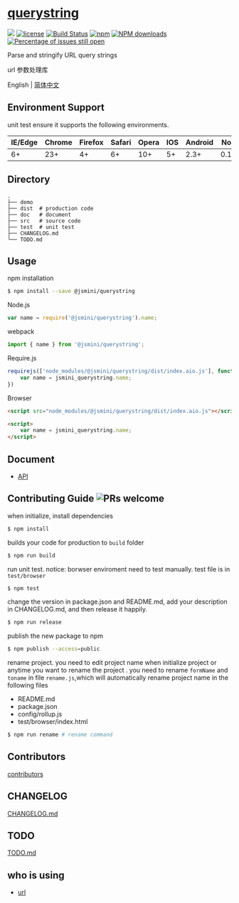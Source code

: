 # [querystring](https://github.com/jsmini/querystring) 

[![](https://img.shields.io/badge/Powered%20by-jslib%20querystring-brightgreen.svg)](https://github.com/yanhaijing/jslib-querystring)
[![license](https://img.shields.io/badge/license-MIT-blue.svg)](https://github.com/jsmini/querystring/blob/master/LICENSE)
[![Build Status](https://travis-ci.org/jsmini/querystring.svg?branch=master)](https://travis-ci.org/jsmini/querystring)
[![npm](https://img.shields.io/badge/npm-0.6.0-orange.svg)](https://www.npmjs.com/package/@jsmini/querystring)
[![NPM downloads](http://img.shields.io/npm/dm/@jsmini/querystring.svg?style=flat-square)](http://www.npmtrends.com/@jsmini/querystring)
[![Percentage of issues still open](http://isitmaintained.com/badge/open/jsmini/querystring.svg)](http://isitmaintained.com/project/jsmini/querystring "Percentage of issues still open")

Parse and stringify URL query strings

url 参数处理库

English | [简体中文](./README-zh_CN.md)

## Environment Support

unit test ensure it supports the following environments.

| IE/Edge | Chrome | Firefox | Safari | Opera | IOS  | Android | Node  |
| ------- | ------ | ------- | ------ | ----- | ---- | ------- | ----- |
| 6+      | 23+    | 4+      | 6+     | 10+   | 5+   | 2.3+    | 0.10+ |

## Directory

```
.
├── demo
├── dist  # production code
├── doc   # document
├── src   # source code
├── test  # unit test
├── CHANGELOG.md
└── TODO.md
```

## Usage
npm installation

```bash
$ npm install --save @jsmini/querystring
```

Node.js

```js
var name = require('@jsmini/querystring').name;
```

webpack

```js
import { name } from '@jsmini/querystring';
```

Require.js

```js
requirejs(['node_modules/@jsmini/querystring/dist/index.aio.js'], function (jsmini_querystring) {
    var name = jsmini_querystring.name;
})
```

Browser

```html
<script src="node_modules/@jsmini/querystring/dist/index.aio.js"></script>

<script>
    var name = jsmini_querystring.name;
</script>
```

## Document

- [API](https://github.com/jsmini/querystring/blob/master/doc/api.md)

## Contributing Guide  ![PRs welcome](<https://img.shields.io/badge/PRs-welcome-brightgreen.svg>)
when initialize, install dependencies 

```bash
$ npm install
```

builds your code for production to `build` folder

```bash
$ npm run build
```

run unit test.  notice: borwser enviroment need to test manually.  test file is in `test/browser`

```bash
$ npm test
```

change  the  version in package.json and README.md, add your description in CHANGELOG.md, and then release it happily.

```bash
$ npm run release
```

publish the new package to npm

```bash
$ npm publish --access=public
```

rename  project. you need to edit project name when initialize project or anytime you want to rename the project . you need to rename `formName` and `toname` in file `rename.js`,which will automatically rename project name in the following files

- README.md
- package.json
- config/rollup.js
- test/browser/index.html

```bash
$ npm run rename # rename command
```

## Contributors
[contributors](https://github.com/jsmini/querystring/graphs/contributors)

## CHANGELOG
[CHANGELOG.md](https://github.com/jsmini/querystring/blob/master/CHANGELOG.md)

## TODO
[TODO.md](https://github.com/jsmini/querystring/blob/master/TODO.md)

## who is using

- [url](https://github.com/jsmini/url)